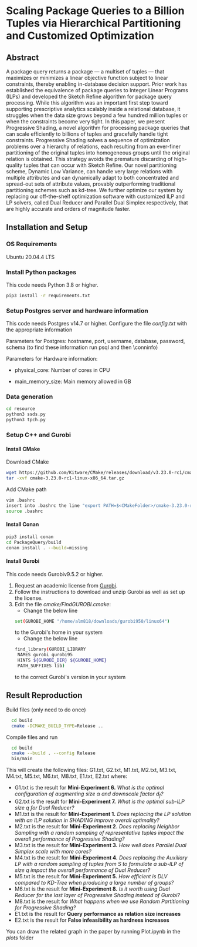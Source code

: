 # Scaling Package Queries to a Billion Tuples via Hierarchical Partitioning and Customized Optimization

## Abstract

A package query returns a package — a multiset of tuples — that maximizes or minimizes a linear objective function subject to linear constraints, thereby enabling in-database decision support. Prior work has established the equivalence of package queries to Integer Linear Programs (ILPs) and developed the Sketch Refine algorithm for package query processing. While this algorithm was an important first step toward supporting prescriptive analytics scalably inside a relational database, it struggles when the data size grows beyond a few hundred million tuples or when the constraints become very tight. In this paper, we present Progressive Shading, a novel algorithm for processing package queries that can scale efficiently to billions of tuples and gracefully handle tight constraints. Progressive Shading solves a sequence of optimization problems over a hierarchy of relations, each resulting from an ever-finer partitioning of the original tuples into homogeneous groups until the original relation is obtained. This strategy avoids the premature discarding of high-quality tuples that can occur with Sketch Refine. Our novel partitioning scheme, Dynamic Low Variance, can handle very large relations with multiple attributes and can dynamically adapt to both concentrated and spread-out sets of attribute values, provably outperforming traditional partitioning schemes such as kd-tree. We further optimize our system by replacing our off-the-shelf optimization software with customized ILP and LP solvers, called Dual Reducer and Parallel Dual Simplex respectively, that are highly accurate and orders of magnitude faster.

## Installation and Setup

### OS Requirements

Ubuntu 20.04.4 LTS

### Install Python packages

This code needs Python 3.8 or higher.
```bash
pip3 install -r requirements.txt
```

### Setup Postgres server and hardware information

This code needs Postgres v14.7 or higher. Configure the file *config.txt* with the appropriate information
 
Parameters for Postgres: hostname, port, username, database, password, schema (to find these information run psql and then \conninfo)
  
Parameters for Hardware information:
  
* physical_core: Number of cores in CPU
  
* main_memory_size: Main memory allowed in GB
  

### Data generation

```bash
cd resource
python3 ssds.py
python3 tpch.py
```

### Setup C++ and Gurobi

#### Install CMake

Download CMake

```bash
wget https://github.com/Kitware/CMake/releases/download/v3.23.0-rc1/cmake-3.23.0-rc1-linux-x86_64.tar.gz
tar -xvf cmake-3.23.0-rc1-linux-x86_64.tar.gz
```

Add CMake path

```bash
vim .bashrc
insert into .bashrc the line "export PATH=$<CMakeFolder>/cmake-3.23.0-rc1-linux-x86_64/:$PATH"
source .bashrc
```

#### Install Conan

```bash
pip3 install conan
cd PackageQuery/build
conan install . --build=missing
```

#### Install Gurobi

This code needs Gurobiv9.5.2 or higher. 

1. Request an academic license from [Gurobi](https://www.gurobi.com/academia/academic-program-and-licenses/).
2. Follow the instructions to download and unzip Gurobi as well as set up the license.
3. Edit the file *cmake/FindGUROBI.cmake*:
   * Change the below line
   ```bash
   set(GUROBI_HOME "/home/alm818/downloads/gurobi950/linux64")
   ```
     to the Gurobi's home in your system
   * Change the below line
   ```bash
   find_library(GUROBI_LIBRARY
    NAMES gurobi gurobi95
    HINTS ${GUROBI_DIR} ${GUROBI_HOME}
    PATH_SUFFIXES lib)
   ```
     to the correct Gurobi's version in your system

## Result Reproduction

Build files (only need to do once)

```bash
  cd build
  cmake -DCMAKE_BUILD_TYPE=Release .. 
```

Compile files and run

```bash
  cd build
  cmake --build . --config Release
  bin/main
```

This will create the following files: G1.txt, G2.txt, M1.txt, M2.txt, M3.txt, M4.txt, M5.txt, M6.txt, M8.txt, E1.txt, E2.txt where:
- G1.txt is the result for **Mini-Experiment 6.** *What is the optimal configuration of augmenting size α and downscale factor d<sub>f</sub>?* 
- G2.txt is the result for **Mini-Experiment 7.** *What is the optimal sub-ILP size q for Dual Reducer?*
- M1.txt is the result for **Mini-Experiment 1.** *Does replacing the LP solution with an ILP solution in SHADING improve overall optimality?*
- M2.txt is the result for **Mini-Experiment 2.** *Does replacing Neighbor Sampling with a random sampling of representative tuples impact the overall performance of Progressive Shading?*
- M3.txt is the result for **Mini-Experiment 3.** *How well does Parallel Dual Simplex scale with more cores?*
- M4.txt is the result for **Mini-Experiment 4.** *Does replacing the Auxiliary LP with a random sampling of tuples from S to formulate a sub-ILP of size q impact the overall performance of Dual Reducer?*
- M5.txt is the result for **Mini-Experiment 5.** *How efficient is DLV compared to KD-Tree when producing a large number of groups?*
- M6.txt is the result for **Mini-Experiment 8.** *Is it worth using Dual Reducer for the last layer of Progressive Shading instead of Gurobi?*
- M8.txt is the result for *What happens when we use Random Partitioning for Progressive Shading?*
- E1.txt is the result for **Query performance as relation size increases**
- E2.txt is the result for **False infeasibility as hardness increases**

You can draw the related graph in the paper by running Plot.ipynb in the *plots* folder